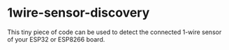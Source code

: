 # 1wire-sensor-discovery

This tiny piece of code can be used to detect the connected 1-wire sensor of your ESP32 or ESP8266 board.



